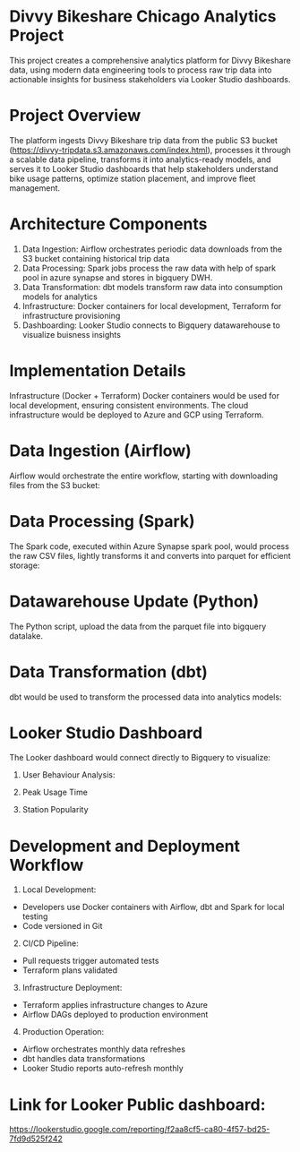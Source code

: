 # Divvy Bikeshare Chicago Analytics Project

This project creates a comprehensive analytics platform for Divvy Bikeshare data, using modern data engineering tools to process raw trip data into actionable insights for business stakeholders via Looker Studio dashboards.

# Project Overview
The platform ingests Divvy Bikeshare trip data from the public S3 bucket (https://divvy-tripdata.s3.amazonaws.com/index.html), processes it through a scalable data pipeline, transforms it into analytics-ready models, and serves it to Looker Studio dashboards that help stakeholders understand bike usage patterns, optimize station placement, and improve fleet management.

# Architecture Components
1. Data Ingestion: Airflow orchestrates periodic data downloads from the S3 bucket containing historical trip data
2. Data Processing: Spark jobs process the raw data with help of spark pool in azure synapse and stores in bigquery DWH. 
3. Data Transformation: dbt models transform raw data into consumption models for analytics
4. Infrastructure: Docker containers for local development, Terraform for infrastructure provisioning
5. Dashboarding: Looker Studio connects to Bigquery datawarehouse to visualize buisness insights

# Implementation Details
Infrastructure (Docker + Terraform)
Docker containers would be used for local development, ensuring consistent environments. The cloud infrastructure would be deployed to Azure and GCP using Terraform.

# Data Ingestion (Airflow)
Airflow would orchestrate the entire workflow, starting with downloading files from the S3 bucket:

# Data Processing (Spark)
The Spark code, executed within Azure Synapse spark pool, would process the raw CSV files, lightly transforms it and converts into parquet for efficient storage:

# Datawarehouse Update (Python)
The Python script, upload the data from the parquet file into bigquery datalake.

# Data Transformation (dbt)
dbt would be used to transform the processed data into analytics models:

# Looker Studio Dashboard
The Looker dashboard would connect directly to Bigquery to visualize:

1. User Behaviour Analysis:

2. Peak Usage Time

3. Station Popularity


# Development and Deployment Workflow

1. Local Development:
- Developers use Docker containers with Airflow, dbt and Spark for local testing
- Code versioned in Git


2. CI/CD Pipeline:
- Pull requests trigger automated tests
- Terraform plans validated


3. Infrastructure Deployment:
- Terraform applies infrastructure changes to Azure
- Airflow DAGs deployed to production environment


4. Production Operation:
- Airflow orchestrates monthly data refreshes
- dbt handles data transformations
- Looker Studio reports auto-refresh monthly


# Link for Looker Public dashboard:
https://lookerstudio.google.com/reporting/f2aa8cf5-ca80-4f57-bd25-7fd9d525f242
